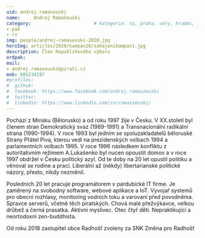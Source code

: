 ```yaml
---
uid: andrej.ramaseuski
name:     Andrej Ramašeuski
category:                 		# kategorie: rp, praha, vary, hradec, jmk, senat
- pak
- rv
img: people/andrej-ramaseuski-2020.jpg
heroImg: articles/2020/kampan20/zahajenikampan1.jpg
description: Člen Republikového výboru
ordpak:
mail:
- andrej.ramaseuski@pirati.cz
mob: 605234197
#profiles:
#  github:
#  facebook: https://www.facebook.com/andrej.ramaszeuski
#  twitter:
#  linkedin: https://www.linkedin.com/in/ramaszeuski/
---
```

Pochází z Minsku (Bělorusko) a od roku 1997 žije v Česku. 
V XX.století byl členem stran Demokratický svaz (1989-1991) 
a Transnacionální radikální strana (1990-1994). 
V roce 1993 byl jednim se spoluzakladatelů běloruské 
Strany Přátel Piva, kterou vedl na prezidenských 
volbach 1994 a parlamentních volbach 1995. 
V roce 1996 následkem konfliktu z autoritativním režimem 
A.Lukašenko byl nucen opoustit domov a v roce 1997 
obdržel v Česku politický azyl. Od te doby na 20 let opustil 
politiku a věnoval se rodine a praci. Liberální 
až (někdy) libertarianské politické názory, přesto, 
nikdy nezměnil.

Posledních 20 let pracuje programátorem v pardubické IT firme. 
Je zaměrený na svobodný software, webové aplikace a IoT. 
Vyvojař systemů pro obecní rozhlasy, monitoring vodních toku 
a varovaní před povodněma. Spravce serverů, včetně těch 
piratských. Chová malé přežvýkavce, velkou drůbež 
a černá prasatka. Aktivní myslivec. Otec čtyř děti. 
Nepraktikující a neortodoxní zen-buddhista.

Od roku 2018 zastupitel obce Radhošť zvoleny za SNK Změna pro Radhošť
